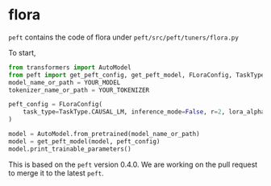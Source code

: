 # flora

`peft` contains the code of flora under `peft/src/peft/tuners/flora.py`

To start,
```python
from transformers import AutoModel
from peft import get_peft_config, get_peft_model, FLoraConfig, TaskType
model_name_or_path = YOUR_MODEL
tokenizer_name_or_path = YOUR_TOKENIZER

peft_config = FLoraConfig(
    task_type=TaskType.CAUSAL_LM, inference_mode=False, r=2, lora_alpha=16
)

model = AutoModel.from_pretrained(model_name_or_path)
model = get_peft_model(model, peft_config)
model.print_trainable_parameters()
```

This is based on the `peft` version 0.4.0. We are working on the pull request to merge it to the latest `peft`.
